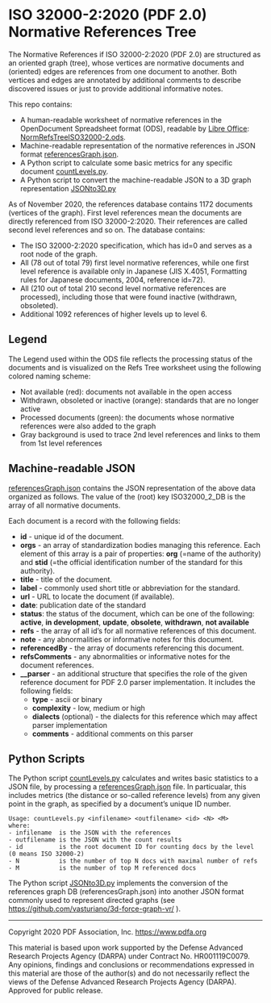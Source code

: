 # **ISO 32000-2:2020 (PDF 2.0) Normative References Tree**

The Normative References if ISO 32000-2:2020 (PDF 2.0) are structured as an oriented graph (tree), whose vertices are normative documents and (oriented) edges are references from one document to another. Both vertices and edges are annotated by additional comments to describe discovered issues or just to provide additional informative notes. 

This repo contains:

- A human-readable worksheet of normative references in the OpenDocument Spreadsheet format (ODS), readable by [Libre Office](https://www.libreoffice.org/): [NormRefsTreeISO32000-2.ods](NormRefsTreeISO32000-2.ods).
- Machine-readable representation of the normative references in JSON format [referencesGraph.json](data/referencesGraph.json).
- A Python script to calculate some basic metrics for any specific document [countLevels.py](scripts/countLevels.py).
- A Python script to convert the machine-readable JSON to a 3D graph representation [JSONto3D.py](scripts/JSONto3D.py) 

As of November 2020, the references database contains 1172 documents (vertices of the graph). First level references mean the documents are directly referenced from ISO 32000-2:2020. Their references are called second level references and so on. The database contains:

-	The ISO 32000-2:2020 specification, which has id=0 and serves as a root node of the graph.
-	All (78 out of total 79) first level normative references, while one first level reference is available only in Japanese (JIS X.4051, Formatting rules for Japanese documents, 2004, reference id=72).
-	All (210 out of total 210 second level normative references are processed), including those that were found inactive (withdrawn, obsoleted).
-	Additional 1092 references of higher levels up to level 6. 


## **Legend**

The Legend used within the ODS file reflects the processing status of the documents and is visualized on the Refs Tree worksheet using the following colored naming scheme:
-	Not available (red): documents not available in the open access
-	Withdrawn, obsoleted or inactive (orange): standards that are no longer active
-	Processed documents (green): the documents whose normative references were also added to the graph
-	Gray background is used to trace 2nd level references and links to them from 1st level references


## **Machine-readable JSON**

[referencesGraph.json](data/referencesGraph.json) contains the JSON representation of the above data organized as follows. The value of the (root) key ISO32000_2_DB is the array of all normative documents. 

Each document is a record with the following fields:
- **id** - unique id of the document.
- **orgs** - an array of standardization bodies managing this reference. Each element of this array is a pair of properties: **org** (=name of the authority) and **stid** (=the official identification number of the standard for this authority). 
- **title** - title of the document.
-	**label** - commonly used short title or abbreviation for the standard.
- **url** - URL to locate the document (if available).
-	**date**: publication date of the standard
-	**status**: the status of the document, which can be one of the following: **active**, **in development**, **update**, **obsolete**, **withdrawn**, **not available**
- **refs** - the array of all id’s for all normative references of this document.
- **note** - any abnormalities or informative notes for this document.
- **referencedBy** - the array of documents referencing this document.
- **refsComments** - any abnormalities or informative notes for the document references.
-	**__parser** - an additional structure that specifies the role of the given reference document for PDF 2.0 parser implementation. It includes the following fields:
    -	**type** - ascii or binary
    -	**complexity** - low, medium or high
    -	**dialects** (optional) - the dialects for this reference which may affect parser implementation
    -	**comments** - additional comments on this parser


## **Python Scripts**

The Python script [countLevels.py](scripts/getStats.py) calculates and writes basic statistics to a JSON file, by processing a [referencesGraph.json](data/referencesGraph.json) file. In particualar, this includes metrics (the distance or so-called reference levels) from any given point in the graph, as specified by a document’s unique ID number. 
```
Usage: countLevels.py <infilename> <outfilename> <id> <N> <M>
where:
- infilename  is the JSON with the references
- outfilename is the JSON with the count results
- id          is the root document ID for counting docs by the level (0 means ISO 32000-2)
- N           is the number of top N docs with maximal number of refs
- M           is the number of top M referenced docs
```

The Python script [JSONto3D.py](scripts/JSONto3D.py) implements the conversion of the references graph DB (referencesGraph.json) into another JSON format commonly used to represent directed graphs (see https://github.com/vasturiano/3d-force-graph-vr/ ). 

---
Copyright 2020 PDF Association, Inc. https://www.pdfa.org

This material is based upon work supported by the Defense Advanced Research Projects Agency (DARPA) under Contract No. HR001119C0079. Any opinions, findings and conclusions or recommendations expressed in this material are those of the author(s) and do not necessarily reflect the views of the Defense Advanced Research Projects Agency (DARPA). Approved for public release.

